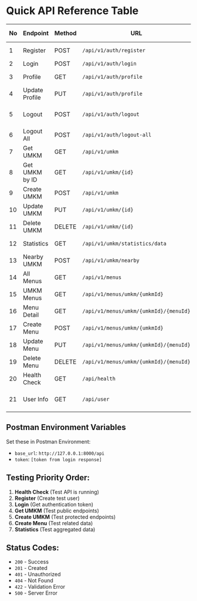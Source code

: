 # Quick API Reference Table

| No | Endpoint | Method | URL | Auth Required | Description |
|----|----------|--------|-----|---------------|-------------|
| 1 | Register | POST | `/api/v1/auth/register` | ❌ | Register new user |
| 2 | Login | POST | `/api/v1/auth/login` | ❌ | User login |
| 3 | Profile | GET | `/api/v1/auth/profile` | ✅ | Get user profile |
| 4 | Update Profile | PUT | `/api/v1/auth/profile` | ✅ | Update user profile |
| 5 | Logout | POST | `/api/v1/auth/logout` | ✅ | Logout current device |
| 6 | Logout All | POST | `/api/v1/auth/logout-all` | ✅ | Logout all devices |
| 7 | Get UMKM | GET | `/api/v1/umkm` | ❌ | Get all UMKM |
| 8 | Get UMKM by ID | GET | `/api/v1/umkm/{id}` | ❌ | Get specific UMKM |
| 9 | Create UMKM | POST | `/api/v1/umkm` | ✅ | Create new UMKM |
| 10 | Update UMKM | PUT | `/api/v1/umkm/{id}` | ✅ | Update UMKM |
| 11 | Delete UMKM | DELETE | `/api/v1/umkm/{id}` | ✅ | Delete UMKM |
| 12 | Statistics | GET | `/api/v1/umkm/statistics/data` | ❌ | Get UMKM statistics |
| 13 | Nearby UMKM | POST | `/api/v1/umkm/nearby` | ❌ | Find nearby UMKM |
| 14 | All Menus | GET | `/api/v1/menus` | ❌ | Get all menus |
| 15 | UMKM Menus | GET | `/api/v1/menus/umkm/{umkmId}` | ❌ | Get menus by UMKM |
| 16 | Menu Detail | GET | `/api/v1/menus/umkm/{umkmId}/{menuId}` | ❌ | Get specific menu |
| 17 | Create Menu | POST | `/api/v1/menus/umkm/{umkmId}` | ✅ | Create new menu |
| 18 | Update Menu | PUT | `/api/v1/menus/umkm/{umkmId}/{menuId}` | ✅ | Update menu |
| 19 | Delete Menu | DELETE | `/api/v1/menus/umkm/{umkmId}/{menuId}` | ✅ | Delete menu |
| 20 | Health Check | GET | `/api/health` | ❌ | API health status |
| 21 | User Info | GET | `/api/user` | ✅ | Get authenticated user |

## Postman Environment Variables
Set these in Postman Environment:
- `base_url`: `http://127.0.0.1:8000/api`
- `token`: `[token from login response]`

## Testing Priority Order:
1. **Health Check** (Test API is running)
2. **Register** (Create test user)
3. **Login** (Get authentication token)
4. **Get UMKM** (Test public endpoints)
5. **Create UMKM** (Test protected endpoints)
6. **Create Menu** (Test related data)
7. **Statistics** (Test aggregated data)

## Status Codes:
- `200` - Success
- `201` - Created
- `401` - Unauthorized
- `404` - Not Found
- `422` - Validation Error
- `500` - Server Error